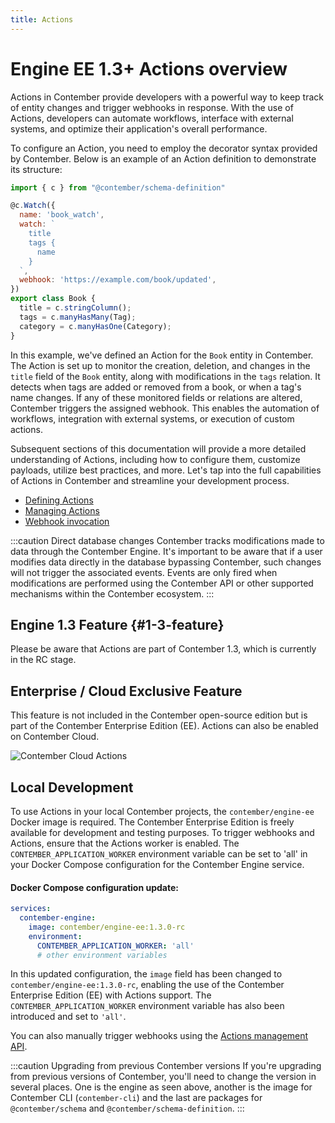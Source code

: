 ```yaml
---
title: Actions
---
```


# <span className="version">Engine EE 1.3+</span> Actions overview

Actions in Contember provide developers with a powerful way to keep track of entity changes and trigger webhooks in response. With the use of Actions, developers can automate workflows, interface with external systems, and optimize their application's overall performance.

To configure an Action, you need to employ the decorator syntax provided by Contember. Below is an example of an Action definition to demonstrate its structure:

```javascript
import { c } from "@contember/schema-definition"

@c.Watch({
  name: 'book_watch',
  watch: `
    title
    tags {
      name
    }
  `,
  webhook: 'https://example.com/book/updated',
})
export class Book {
  title = c.stringColumn();
  tags = c.manyHasMany(Tag);
  category = c.manyHasOne(Category);
}
```

In this example, we've defined an Action for the `Book` entity in Contember. The Action is set up to monitor the creation, deletion, and changes in the `title` field of the `Book` entity, along with modifications in the `tags` relation. It detects when tags are added or removed from a book, or when a tag's name changes. If any of these monitored fields or relations are altered, Contember triggers the assigned webhook. This enables the automation of workflows, integration with external systems, or execution of custom actions.

Subsequent sections of this documentation will provide a more detailed understanding of Actions, including how to configure them, customize payloads, utilize best practices, and more. Let's tap into the full capabilities of Actions in Contember and streamline your development process.

- [Defining Actions](./definition.md)
- [Managing Actions](./managing.md)
- [Webhook invocation](./invocation.md)

:::caution Direct database changes
Contember tracks modifications made to data through the Contember Engine. It's important to be aware that if a user modifies data directly in the database bypassing Contember, such changes will not trigger the associated events. Events are only fired when modifications are performed using the Contember API or other supported mechanisms within the Contember ecosystem.
:::

## Engine 1.3 Feature {#1-3-feature}

Please be aware that Actions are part of Contember 1.3, which is currently in the RC stage.

## Enterprise / Cloud Exclusive Feature

This feature is not included in the Contember open-source edition but is part of the Contember Enterprise Edition (EE). Actions can also be enabled on Contember Cloud.

![Contember Cloud Actions](/assets/actions-enable.png)

## Local Development

To use Actions in your local Contember projects, the `contember/engine-ee` Docker image is required. The Contember Enterprise Edition is freely available for development and testing purposes. To trigger webhooks and Actions, ensure that the Actions worker is enabled. The `CONTEMBER_APPLICATION_WORKER` environment variable can be set to 'all' in your Docker Compose configuration for the Contember Engine service.

#### Docker Compose configuration update:

```yaml
services:
  contember-engine:
    image: contember/engine-ee:1.3.0-rc
    environment:
      CONTEMBER_APPLICATION_WORKER: 'all'
      # other environment variables
```

In this updated configuration, the `image` field has been changed to `contember/engine-ee:1.3.0-rc`, enabling the use of the Contember Enterprise Edition (EE) with Actions support. The `CONTEMBER_APPLICATION_WORKER` environment variable has also been introduced and set to `'all'`.

You can also manually trigger webhooks using the [Actions management API](./managing.md).

:::caution Upgrading from previous Contember versions
If you're upgrading from previous versions of Contember, you'll need to change the version in several places. One is the engine as seen above, another is the image for Contember CLI (`contember-cli`) and the last are packages for `@contember/schema` and `@contember/schema-definition`.
:::
